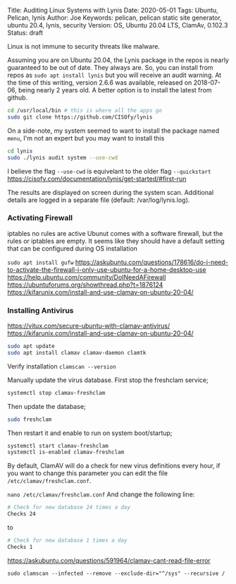 Title: Auditing Linux Systems with Lynis
Date: 2020-05-01
Tags: Ubuntu, Pelican, lynis
Author: Joe
Keywords: pelican, pelican static site generator, ubuntu 20.4, lynis, security
Version: OS, Ubuntu 20.04 LTS, ClamAv, 0.102.3
Status: draft

Linux is not immune to security threats like malware.

Assuming you are on Ubuntu 20.04, the Lynis package in the repos is nearly guaranteed to be out of date. They always are. So, you can install from repos as `sudo apt install lynis` but you will receive an audit warning. At the time of this writing, version 2.6.6 was available, released on 2018-07-06, being nearly 2 years old. A better option is to install the latest from github. 

```bash
cd /usr/local/bin # this is where all the apps go
sudo git clone https://github.com/CISOfy/lynis
```
On a side-note, my system seemed to want to install the package named `menu`, I'm not an expert but you may want to install this 

```bash
cd lynis
sudo ./lynis audit system --use-cwd
```

I believe the flag `--use-cwd`  is equivelant to the older flag `--quickstart` 
https://cisofy.com/documentation/lynis/get-started/#first-run

The results are displayed on screen during the system scan. Additional details are logged in a separate file (default: /var/log/lynis.log).

### Activating Firewall
iptables no rules are active
Ubunut comes with a software firewall, but the rules or iptables are empty. It seems like they should have a default setting that can be configured during OS installation

`sudo apt install gufw`
https://askubuntu.com/questions/178616/do-i-need-to-activate-the-firewall-i-only-use-ubuntu-for-a-home-desktop-use
https://help.ubuntu.com/community/DoINeedAFirewall
https://ubuntuforums.org/showthread.php?t=1876124
https://kifarunix.com/install-and-use-clamav-on-ubuntu-20-04/

### Installing Antivirus
https://vitux.com/secure-ubuntu-with-clamav-antivirus/
https://kifarunix.com/install-and-use-clamav-on-ubuntu-20-04/
```bash
sudo apt update
sudo apt install clamav clamav-daemon clamtk
```
Verify installation `clamscan --version`

Manually update the virus database. First stop the freshclam service;
```bash
systemctl stop clamav-freshclam
```
Then update the database;
```bash
sudo freshclam
```
Then restart it and enable to run on system boot/startup;
```bash
systemctl start clamav-freshclam
systemctl is-enabled clamav-freshclam
```
By default, ClamAV will do a check for new virus definitions every hour, if you want to change this parameter you can edit the file `/etc/clamav/freshclam.conf`.

```nano /etc/clamav/freshclam.conf```
And change the following line:
```bash
# Check for new database 24 times a day
Checks 24
```
to
```bash
# Check for new database 1 times a day
Checks 1
```

https://askubuntu.com/questions/591964/clamav-cant-read-file-error
```
sudo clamscan --infected --remove --exclude-dir="^/sys" --recursive /
```
